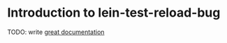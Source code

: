 # Introduction to lein-test-reload-bug

TODO: write [great documentation](http://jacobian.org/writing/what-to-write/)
